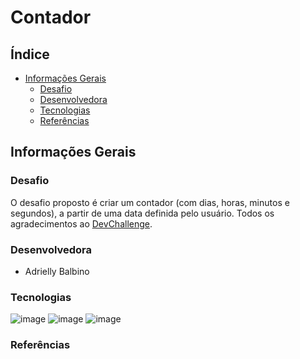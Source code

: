 # Contador

## Índice
<!--ts-->
   * [Informações Gerais](#informações-gerais)
      * [Desafio](#desafio)
      * [Desenvolvedora](#desenvolvedora)
      * [Tecnologias](#tecnologias)
      * [Referências](#referências)
<!--te-->

## Informações Gerais

### Desafio

O desafio proposto é criar um contador (com dias, horas, minutos e segundos), a partir de uma data definida pelo usuário.
Todos os agradecimentos ao <a href="https://devchallenge.now.sh/">DevChallenge</a>.

### Desenvolvedora

- Adrielly Balbino

### Tecnologias
![image](https://img.shields.io/badge/HTML5-E34F26?style=for-the-badge&logo=html5&logoColor=white)
![image](https://img.shields.io/badge/JavaScript-323330?style=for-the-badge&logo=javascript&logoColor=F7DF1E)
![image](https://img.shields.io/badge/CSS3-1572B6?style=for-the-badge&logo=css3&logoColor=white)

### Referências

